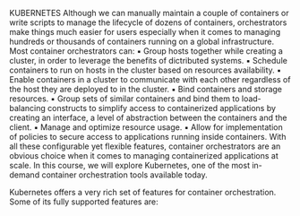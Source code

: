 KUBERNETES
Although we can manually maintain a couple of containers or write scripts to manage the lifecycle of dozens of containers, orchestrators make things much easier for users especially when it comes to managing hundreds or thousands of containers running on a global infrastructure.
Most container orchestrators can:
    ▪ Group hosts together while creating a cluster, in order to leverage the benefits of dictributed systems.
    ▪ Schedule containers to run on hosts in the cluster based on resources availability.
    ▪ Enable containers in a cluster to communicate with each other regardless of the host they are deployed to in the cluster.
    ▪ Bind containers and storage resources.
    ▪ Group sets of similar containers and bind them to load-balancing constructs to simplify access to containerized applications by creating an interface, a level of abstraction between the containers and the client.
    ▪ Manage and optimize resource usage.
    ▪ Allow for implementation of policies to secure access to applications running inside containers.
With all these configurable yet flexible features, container orchestrators are an obvious choice when it comes to managing containerized applications at scale. In this course, we will explore Kubernetes, one of the most in-demand container orchestration tools available today.

Kubernetes offers a very rich set of features for container orchestration. Some of its fully supported features are: